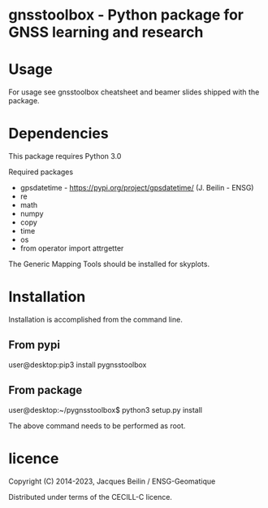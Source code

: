 gnsstoolbox - Python package for GNSS learning and research
===========================================================

# Usage

For usage see gnsstoolbox cheatsheet and beamer slides shipped with the package. 

# Dependencies

This package requires Python 3.0

Required packages 
* gpsdatetime - https://pypi.org/project/gpsdatetime/ (J. Beilin - ENSG)
* re
* math
* numpy
* copy
* time
* os
* from operator import attrgetter

The Generic Mapping Tools should be installed for skyplots. 

# Installation

Installation is accomplished from the command line.

## From pypi

user@desktop:pip3 install pygnsstoolbox

## From package 

user@desktop:~/pygnsstoolbox$ python3 setup.py install

The above command needs to be performed as root.

# licence

Copyright (C) 2014-2023, Jacques Beilin / ENSG-Geomatique

Distributed under terms of the CECILL-C licence.
